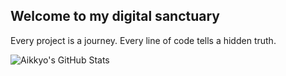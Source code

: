 ## Welcome to my digital sanctuary
Every project is a journey. Every line of code tells a hidden truth.

![Aikkyo's GitHub Stats](https://github-readme-stats.vercel.app/api?username=4ikkyo&show_icons=true&hide_border=true&bg_color=ECF1F3&title_color=CF0304&text_color=1E1718&icon_color=0545C3&border_radius=12&ring_color=6C5CE7)

